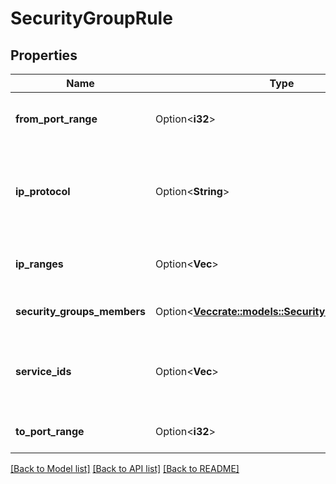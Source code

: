 # SecurityGroupRule

## Properties

Name | Type | Description | Notes
------------ | ------------- | ------------- | -------------
**from_port_range** | Option<**i32**> | The beginning of the port range for the TCP and UDP protocols, or an ICMP type number. | [optional]
**ip_protocol** | Option<**String**> | The IP protocol name (`tcp`, `udp`, `icmp`, or `-1` for all protocols). By default, `-1`. In a Net, this can also be an IP protocol number. For more information, see the [IANA.org website](https://www.iana.org/assignments/protocol-numbers/protocol-numbers.xhtml). | [optional]
**ip_ranges** | Option<**Vec<String>**> | One or more IP ranges for the security group rules, in CIDR notation (for example, 10.0.0.0/16). | [optional]
**security_groups_members** | Option<[**Vec<crate::models::SecurityGroupsMember>**](SecurityGroupsMember.md)> | Information about one or more members of a security group. | [optional]
**service_ids** | Option<**Vec<String>**> | One or more service IDs to allow traffic from a Net to access the corresponding OUTSCALE services. For more information, see [ReadNetAccessPointServices](#readnetaccesspointservices). | [optional]
**to_port_range** | Option<**i32**> | The end of the port range for the TCP and UDP protocols, or an ICMP type number. | [optional]

[[Back to Model list]](../README.md#documentation-for-models) [[Back to API list]](../README.md#documentation-for-api-endpoints) [[Back to README]](../README.md)


